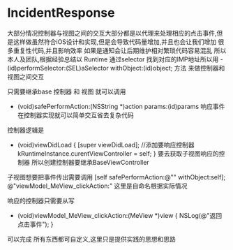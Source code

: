 # IncidentResponse
大部分情况控制器与视图之间的交互大部分都是以代理来处理相应的点击事件,但是这样做虽然符合iOS设计和实现,但是会导致代码量增加,并且也会让我们增加
很多重复性代码,并且影响效率
如果是通知会让后期维护相对繁琐代码容易混乱
所以本人及团队,根据经验总结以 Runtime 通过selector 找到对应的IMP地址所以用 - (id)performSelector:(SEL)aSelector withObject:(id)object; 方法
来做控制器和视图之间交互

只需要继承base 控制器 和 视图 就可以调用
- (void)safePerformAction:(NSString *)action params:(id)params 响应事件在控制器实现就可以简单交互省去复杂代码

控制器逻辑是
- (void)viewDidLoad {
    [super viewDidLoad];
    //添加要响应控制器
    kRuntimeInstance.curentViewController = self;
}
要去获取子视图响应的控制器 所以创建控制器要继承BaseViewController

子视图想要把事件传出需要调用
[self safePerformAction:@"" withObject:self];
@"viewModel_MeView_clickAction:" 这里是自命名根据实际情况

响应的控制器只需要从写
- (void)viewModel_MeView_clickAction:(MeView *)view {
    NSLog(@"返回点击事件");
}

可以完成 所有东西都可自定义,这里只是提供实践的思想和思路
